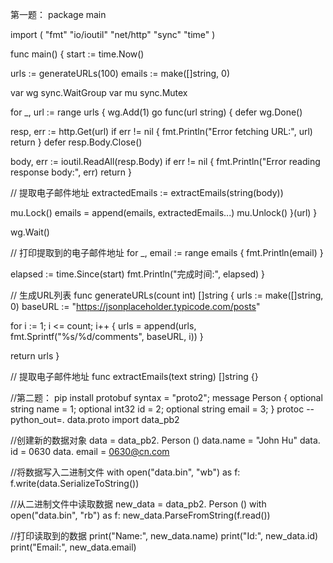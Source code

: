 第一题：
package main

import (
 "fmt"
 "io/ioutil"
 "net/http"
 "sync"
 "time"
)

func main() {
 start := time.Now()

 urls := generateURLs(100)
 emails := make([]string, 0)

 var wg sync.WaitGroup
 var mu sync.Mutex

 for _, url := range urls {
  wg.Add(1)
  go func(url string) {
   defer wg.Done()

   resp, err := http.Get(url)
   if err != nil {
    fmt.Println("Error fetching URL:", url)
    return
   }
   defer resp.Body.Close()

   body, err := ioutil.ReadAll(resp.Body)
   if err != nil {
    fmt.Println("Error reading response body:", err)
    return
   }

   // 提取电子邮件地址
   extractedEmails := extractEmails(string(body))

   mu.Lock()
   emails = append(emails, extractedEmails...)
   mu.Unlock()
  }(url)
 }

 wg.Wait()

 // 打印提取到的电子邮件地址
 for _, email := range emails {
  fmt.Println(email)
 }

 elapsed := time.Since(start)
 fmt.Println("完成时间:", elapsed)
}

// 生成URL列表
func generateURLs(count int) []string {
 urls := make([]string, 0)
 baseURL := "https://jsonplaceholder.typicode.com/posts"

 for i := 1; i <= count; i++ {
  urls = append(urls, fmt.Sprintf("%s/%d/comments", baseURL, i))
 }

 return urls
}

// 提取电子邮件地址
func extractEmails(text string) []string {}



//第二题：
pip install protobuf
syntax = "proto2";
message Person {
  optional string name = 1;
  optional int32 id = 2;
optional string email = 3;
}
protoc --python_out=. data.proto
import data_pb2

//创建新的数据对象
data = data_pb2. Person ()
data.name = "John Hu"
data. id = 0630
data. email = 0630@cn.com

//将数据写入二进制文件
with open("data.bin", "wb") as f:
    f.write(data.SerializeToString())

//从二进制文件中读取数据
new_data = data_pb2. Person ()
with open("data.bin", "rb") as f:
    new_data.ParseFromString(f.read())

//打印读取到的数据
print("Name:", new_data.name)
print("Id:", new_data.id)
print("Email:", new_data.email)
